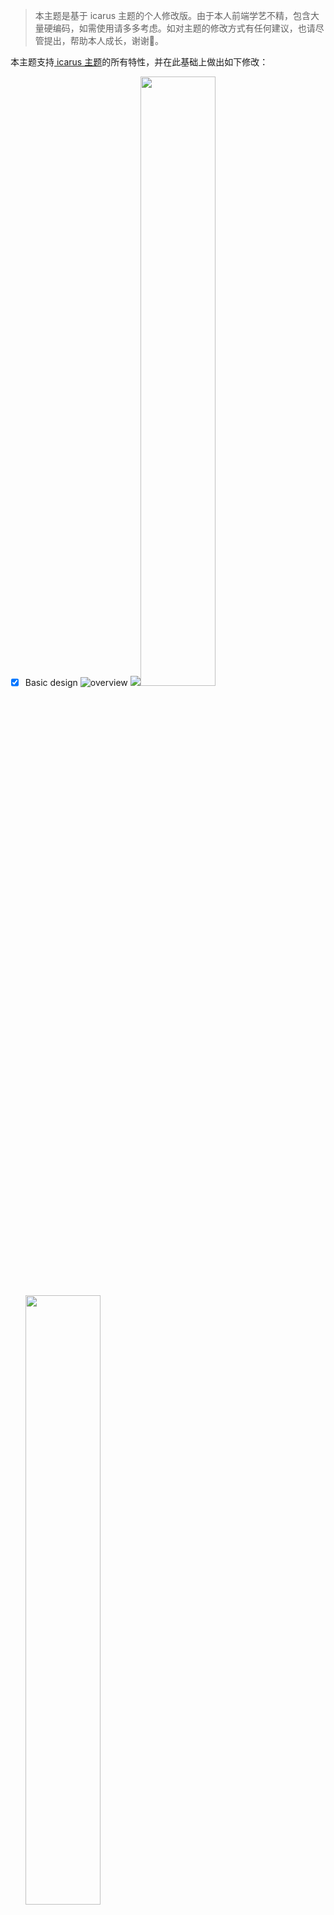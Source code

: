 > 本主题是基于 icarus 主题的个人修改版。由于本人前端学艺不精，包含大量硬编码，如需使用请多多考虑。如对主题的修改方式有任何建议，也请尽管提出，帮助本人成长，谢谢🙏。

本主题支持[ icarus 主题](https://github.com/ppoffice/hexo-theme-icarus)的所有特性，并在此基础上做出如下修改：
- [x] Basic design
![overview](https://cdn.jsdelivr.net/gh/MannyCooper/Image-Hosting@main/img/展示2.png)
<img src="https://cdn.jsdelivr.net/gh/MannyCooper/Image-Hosting@main/img/zipped_frosted_glass.gif"><img src="https://cdn.jsdelivr.net/gh/MannyCooper/Image-Hosting@main/img/motion-card2.gif" width="50%"><img src="https://cdn.jsdelivr.net/gh/MannyCooper/Image-Hosting@main/img/motion-item.gif" width="50%">
- [x] Dark mode
![](https://cdn.jsdelivr.net/gh/MannyCooper/Image-Hosting@main/img/dark-mode-mini-3.gif)
![](https://cdn.jsdelivr.net/gh/MannyCooper/Image-Hosting@main/img/dark-mode-toggle.gif)
- [x] Config [twikoo](https://github.com/imaegoo/twikoo) comment

<img src="https://cdn.jsdelivr.net/gh/MannyCooper/Image-Hosting@main/img/Twikoo_Comment.png" width="60%"><img src="https://cdn.jsdelivr.net/gh/MannyCooper/Image-Hosting@main/img/Twikoo_backend_fixed.png" width="40%">

[Twikoo](https://github.com/imaegoo/twikoo) is a simple, safe, serverless comment system based on Tencent CloudBase. It still be in developing.
- [x] Improve Code Highlight
![](https://cdn.jsdelivr.net/gh/MannyCooper/Image-Hosting@main/img/code-block.png)
- [ ] Improve Markdown style
- [ ] Better image lazy load
- [ ] Detail fix
